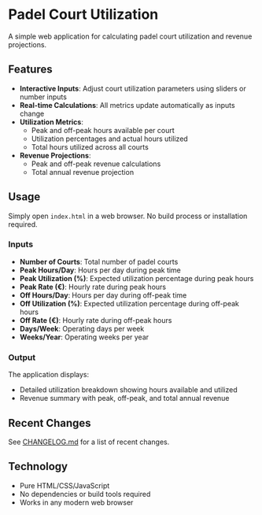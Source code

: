 # Padel Court Utilization

A simple web application for calculating padel court utilization and revenue projections.

## Features

- **Interactive Inputs**: Adjust court utilization parameters using sliders or number inputs
- **Real-time Calculations**: All metrics update automatically as inputs change
- **Utilization Metrics**: 
  - Peak and off-peak hours available per court
  - Utilization percentages and actual hours utilized
  - Total hours utilized across all courts
- **Revenue Projections**:
  - Peak and off-peak revenue calculations
  - Total annual revenue projection

## Usage

Simply open `index.html` in a web browser. No build process or installation required.

### Inputs

- **Number of Courts**: Total number of padel courts
- **Peak Hours/Day**: Hours per day during peak time
- **Peak Utilization (%)**: Expected utilization percentage during peak hours
- **Peak Rate (€)**: Hourly rate during peak hours
- **Off Hours/Day**: Hours per day during off-peak time
- **Off Utilization (%)**: Expected utilization percentage during off-peak hours
- **Off Rate (€)**: Hourly rate during off-peak hours
- **Days/Week**: Operating days per week
- **Weeks/Year**: Operating weeks per year

### Output

The application displays:
- Detailed utilization breakdown showing hours available and utilized
- Revenue summary with peak, off-peak, and total annual revenue

## Recent Changes

See [CHANGELOG.md](CHANGELOG.md) for a list of recent changes.

## Technology

- Pure HTML/CSS/JavaScript
- No dependencies or build tools required
- Works in any modern web browser
